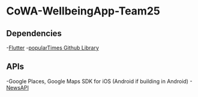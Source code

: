 # CoWA-WellbeingApp-Team25

## Dependencies
-[Flutter](https://flutter.dev/docs/get-started/install) 
-[popularTimes Github Library](https://github.com/m-wrzr/populartimes)

## APIs
-Google Places, Google Maps SDK for iOS (Android if building in Android)
-[NewsAPI](https://newsapi.org)
